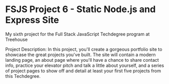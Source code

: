 # FSJS Project 6 - Static Node.js and Express Site
 
My sixth project for the Full Stack JavaScript Techdegree program at Treehouse

Project Description:
In this project, you'll create a gorgeous portfolio site to showcase the great projects you've built. The site will contain a modern landing page, an about page where you'll have a chance to share contact info, practice your elevator pitch and talk a little about yourself, and a series of project pages to show off and detail at least your first five projects from this Techdegree.